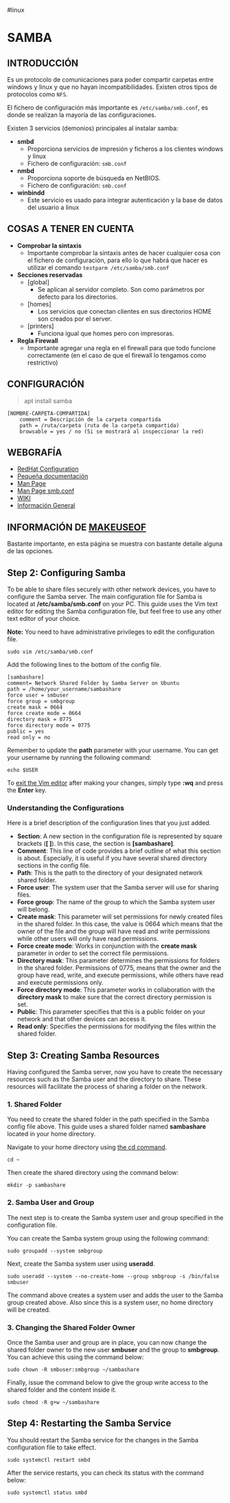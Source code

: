 #linux 

# SAMBA

## INTRODUCCIÓN

Es un protocolo de comunicaciones para poder compartir carpetas entre windows y linux y que no hayan incompatibilidades. Existen otros tipos de protocolos como `NFS`.

El fichero de configuración más importante es `/etc/samba/smb.conf`, es donde se realizan la mayoría de las configuraciones.

Existen 3 servicios (demonios) principales al instalar samba:
- **smbd**
	- Proporciona servicios de impresión y ficheros a los clientes windows y linux
	- Fichero de configuración: `smb.conf`
- **nmbd**
	- Proporciona soporte de búsqueda en NetBIOS.
	- Fichero de configuración: `smb.conf`
- **winbindd**
	- Este servicio es usado para integrar autenticación y la base de datos del usuario a linux

## COSAS A TENER EN CUENTA

- **Comprobar la sintaxis**
	- Importante comprobar la sintaxis antes de hacer cualquier cosa con el fichero de configuración, para ello lo que habrá que hacer es utilizar el comando `testparm /etc/samba/smb.conf`
- **Secciones reservadas**
	- [global]
		- Se aplican al servidor completo. Son como parámetros por defecto para los directorios.
	- [homes]
		- Los servicios que conectan clientes en sus directorios HOME son creados por el server.
	- [printers]
		- Funciona igual que homes pero con impresoras.
- **Regla Firewall**
	- Importante agregar una regla en el firewall para que todo funcione correctamente (en el caso de que el firewall lo tengamos como restrictivo)

## CONFIGURACIÓN

> apt install samba

```
[NOMBRE-CARPETA-COMPARTIDA]
	comment = Descripción de la carpeta compartida
	path = /ruta/carpeta (ruta de la carpeta compartida)
	browsable = yes / no (Si se mostrará al inspeccionar la red)
```


## WEBGRAFÍA
- [RedHat Configuration](https://access.redhat.com/documentation/en-us/red_hat_enterprise_linux/8/html/deploying_different_types_of_servers/assembly_using-samba-as-a-server_deploying-different-types-of-servers)
- [Pequeña documentación](https://cambiatealinux.com/instalar-y-configurar-samba-en-ubuntu-linux)
- [Man Page](https://linux.die.net/man/7/samba)
- [Man Page smb.conf](https://www.samba.org/samba/docs/current/man-html/smb.conf.5.html)
- [WIKI](https://wiki.samba.org/index.php/Setting_up_Samba_as_a_Standalone_Server)
- [Información General](https://blog.programster.org/samba-cheatsheet)

## INFORMACIÓN DE [MAKEUSEOF](https://www.makeuseof.com/set-up-network-shared-folder-ubuntu-with-samba/)

Bastante importante, en esta página se muestra con bastante detalle alguna de las opciones.

## Step 2: Configuring Samba

To be able to share files securely with other network devices, you have to configure the Samba server. The main configuration file for Samba is located at **/etc/samba/smb.conf** on your PC. This guide uses the Vim text editor for editing the Samba configuration file, but feel free to use any other text editor of your choice.

**Note:** You need to have administrative privileges to edit the configuration file.

 `sudo vim /etc/samba/smb.conf` 

Add the following lines to the bottom of the config file.

 ```
 [sambashare]
 comment= Network Shared Folder by Samba Server on Ubuntu   
 path = /home/your_username/sambashare   
 force user = smbuser   
 force group = smbgroup   
 create mask = 0664   
 force create mode = 0664   
 directory mask = 0775   
 force directory mode = 0775   
 public = yes   
 read only = no   
 ``` 

Remember to update the **path** parameter with your username. You can get your username by running the following command:

 `echo $USER` 

To [exit the Vim editor](https://www.makeuseof.com/vim-save-file/) after making your changes, simply type **:wq** and press the **Enter** key.

### Understanding the Configurations

Here is a brief description of the configuration lines that you just added.

-   **Section**: A new section in the configuration file is represented by square brackets (**[ ]**). In this case, the section is **[sambashare]**.
-   **Comment**: This line of code provides a brief outline of what this section is about. Especially, it is useful if you have several shared directory sections in the config file.
-   **Path**: This is the path to the directory of your designated network shared folder.
-   **Force user**: The system user that the Samba server will use for sharing files.
-   **Force group**: The name of the group to which the Samba system user will belong.
-   **Create mask**: This parameter will set permissions for newly created files in the shared folder. In this case, the value is 0664 which means that the owner of the file and the group will have read and write permissions while other users will only have read permissions.
-   **Force create mode**: Works in conjunction with the **create mask** parameter in order to set the correct file permissions.
-   **Directory mask**: This parameter determines the permissions for folders in the shared folder. Permissions of 0775, means that the owner and the group have read, write, and execute permissions, while others have read and execute permissions only.
-   **Force directory mode**: This parameter works in collaboration with the **directory mask** to make sure that the correct directory permission is set.
-   **Public**: This parameter specifies that this is a public folder on your network and that other devices can access it.
-   **Read only**: Specifies the permissions for modifying the files within the shared folder.

## Step 3: Creating Samba Resources

Having configured the Samba server, now you have to create the necessary resources such as the Samba user and the directory to share. These resources will facilitate the process of sharing a folder on the network.

### 1. Shared Folder

You need to create the shared folder in the path specified in the Samba config file above. This guide uses a shared folder named **sambashare** located in your home directory.

Navigate to your home directory using [the cd command](https://www.makeuseof.com/cd-command-in-linux/).

 `cd ~` 

Then create the shared directory using the command below:

 `mkdir -p sambashare` 

### 2. Samba User and Group

The next step is to create the Samba system user and group specified in the configuration file.

You can create the Samba system group using the following command:

 `sudo groupadd --system smbgroup` 

Next, create the Samba system user using **useradd**.

 `sudo useradd --system --no-create-home --group smbgroup -s /bin/false smbuser ` 

The command above creates a system user and adds the user to the Samba group created above. Also since this is a system user, no home directory will be created.

### 3. Changing the Shared Folder Owner

Once the Samba user and group are in place, you can now change the shared folder owner to the new user **smbuser** and the group to **smbgroup**. You can achieve this using the command below:

 `sudo chown -R smbuser:smbgroup ~/sambashare` 

Finally, issue the command below to give the group write access to the shared folder and the content inside it.

 `sudo chmod -R g+w ~/sambashare` 

## Step 4: Restarting the Samba Service

You should restart the Samba service for the changes in the Samba configuration file to take effect.

 `sudo systemctl restart smbd` 

After the service restarts, you can check its status with the command below:

 `sudo systemctl status smbd`